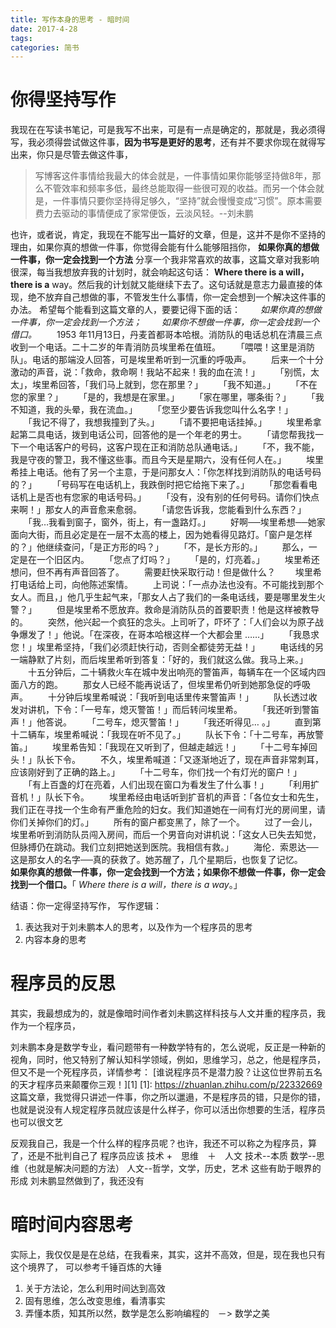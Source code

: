```yaml
---
title: 写作本身的思考 - 暗时间
date: 2017-4-28
tags:
categories: 简书
---
```


# 你得坚持写作
我现在在写读书笔记，可是我写不出来，可是有一点是确定的，那就是，我必须得写，我必须得尝试做这件事，**因为书写是更好的思考**，还有并不要求你现在就得写出来，你只是尽管去做这件事，

> 写博客这件事情给我最大的体会就是，一件事情如果你能够坚持做8年，那么不管效率和频率多低，最终总能取得一些很可观的收益。而另一个体会就是，一件事情只要你坚持得足够久，“坚持”就会慢慢变成“习惯”。原本需要费力去驱动的事情便成了家常便饭，云淡风轻。--刘未鹏

<!-- more -->

也许，或者说，肯定，我现在不能写出一篇好的文章，但是，这并不是你不坚持的理由，如果你真的想做一件事，你觉得会能有什么能够阻挡你，
**如果你真的想做一件事，你一定会找到一个方法**
分享一个我非常喜欢的故事，这篇文章对我影响很深，每当我想放弃我的计划时，就会响起这句话： **Where there is a will，there is a** way。然后我的计划就又能继续下去了。这句话就是意志力最直接的体现，绝不放弃自己想做的事，不管发生什么事情，你一定会想到一个解决这件事的办法。
希望每个能看到这篇文章的人，要要记得下面的话：
　　*如果你真的想做一件事，你一定会找到一个方法；
　　如果你不想做一件事，你一定会找到一个借口。*
　　1953 年11月13日，丹麦首都哥本哈根。消防队的电话总机在清晨三点收到一个电话。二十二岁的年青消防员埃里希在值班。
　　「喂喂！这里是消防队」。电话的那端没人回答，可是埃里希听到一沉重的呼吸声。
　　后来一个十分激动的声音，说：「救命，救命啊！我站不起来！我的血在流！」
　　「别慌，太太」，埃里希回答，「我们马上就到，您在那里？」
　　「我不知道。」
　　「不在您的家里？」
　　「是的，我想是在家里。」
　　「家在哪里，哪条街？」
　　「我不知道，我的头晕，我在流血。」
　　「您至少要告诉我您叫什么名字！」
　　「我记不得了，我想我撞到了头。」
　　「请不要把电话挂掉。」
　　埃里希拿起第二具电话，拨到电话公司，回答他的是一个年老的男士。
　　「请您帮我找一下一个电话客户的号码，这客户现在正和消防总队通电话。」
　　「不，我不能，我是守夜的警卫，我不懂这些事。而且今天是星期六，没有任何人在。」
　　埃里希挂上电话。他有了另一个主意，于是问那女人：「你怎样找到消防队的电话号码的？」
　　「号码写在电话机上，我跌倒时把它给拖下来了。」
　　「那您看看电话机上是否也有您家的电话号码。」
　　「没有，没有别的任何号码。请你们快点来啊！」那女人的声音愈来愈弱。
　　「请您告诉我，您能看到什么东西？」
　　「我…我看到窗子，窗外，街上，有一盏路灯。」
　　好啊──埃里希想──她家面向大街，而且必定是在一层不太高的楼上，因为她看得见路灯。「窗户是怎样的？」他继续查问，「是正方形的吗？」
　　「不，是长方形的。」
　　那么，一定是在一个旧区内。
　　「您点了灯吗？」
　　「是的，灯亮着。」
　　埃里希还想问，但不再有声音回答了。
　　需要赶快采取行动！但是做什么？
　　埃里希打电话给上司，向他陈述案情。
　　上司说：「一点办法也没有。不可能找到那个女人。而且，」他几乎生起气来，「那女人占了我们的一条电话线，要是哪里发生火警？」
　　但是埃里希不愿放弃。救命是消防队员的首要职责！他是这样被教导的。
　　突然，他兴起一个疯狂的念头。上司听了，吓坏了：「人们会以为原子战争爆发了！」他说。「在深夜，在哥本哈根这样一个大都会里 ……」
　　「我恳求您！」埃里希坚持，「我们必须赶快行动，否则全都徒劳无益！」
　　电话线的另一端静默了片刻，而后埃里希听到答复：「好的，我们就这么做。我马上来。」
　　十五分钟后，二十辆救火车在城中发出响亮的警笛声，每辆车在一个区域内四面八方的跑。
　　那女人已经不能再说话了，但埃里希仍听到她那急促的呼吸声。
　　十分钟后埃里希喊说：「我听到电话里传来警笛声！」
　　队长透过收发对讲机，下令：「一号车，熄灭警笛！」而后转问埃里希。
　　「我还听到警笛声！」他答说。
　　「二号车，熄灭警笛！」
　　「我还听得见… 。」
　　直到第十二辆车，埃里希喊说：「我现在听不见了。」
　　队长下令：「十二号车，再放警笛。」
　　埃里希告知：「我现在又听到了，但越走越远！」
　　「十二号车掉回头！」队长下令。
　　不久，埃里希喊道：「又逐渐地近了，现在声音非常刺耳，应该刚好到了正确的路上。」
　　「十二号车，你们找一个有灯光的窗户！」
　　「有上百盏的灯在亮着，人们出现在窗口为看发生了什么事！」
　　「利用扩音机！」队长下令。
　　埃里希经由电话听到扩音机的声音：「各位女士和先生，我们正在寻找一个生命有严重危险的妇女。我们知道她在一间有灯光的房间里，请你们关掉你们的灯。」
　　所有的窗户都变黑了，除了一个。
　　过了一会儿，埃里希听到消防队员闯入房间，而后一个男音向对讲机说：「这女人已失去知觉，但脉搏仍在跳动。我们立刻把她送到医院。我相信有救。」
　　海伦．索恩达──这是那女人的名字──真的获救了。她苏醒了，几个星期后，也恢复了记忆。
　　**如果你真的想做一件事，你一定会找到一个方法；如果你不想做一件事，你一定会找到一个借口。**「 *Where there is a will，there is a way*。」

结语：你一定得坚持写作，
写作逻辑：
 1. 表达我对于刘未鹏本人的思考，以及作为一个程序员的思考
 2. 内容本身的思考



# 程序员的反思
其实，我最想成为的，就是像暗时间作者刘未鹏这样科技与人文并重的程序员，我作为一个程序员，

刘未鹏本身是数学专业，看问题带有一种数学特有的，怎么说呢，反正是一种新的视角，同时，他又特别了解认知科学领域，例如，思维学习，总之，他是程序员，但又不是一个死程序员，详情参考：
[谁说程序员不是潜力股？让这位世界前五名的天才程序员来颠覆你三观！][1]
[1]: https://zhuanlan.zhihu.com/p/22332669
这篇文章，我觉得只讲述一件事，你之所以邋遢，不是程序员的错，只是你的错，也就是说没有人规定程序员就应该是什么样子，你可以活出你想要的生活，程序员也可以很文艺

反观我自己，我是一个什么样的程序员呢？也许，我还不可以称之为程序员，算了，还是不批判自己了
程序员应该
技术 +　思维　＋　人文
技术--本质
数学--思维（也就是解决问题的方法）
人文--哲学，文学，历史，艺术    这些有助于眼界的形成
刘未鹏显然做到了，我还没有




# 暗时间内容思考
实际上，我仅仅是是在总结，在我看来，其实，这并不高效，但是，现在我也只有这个境界了，
可以参考千锤百炼的大锤
 1. 关于方法论，怎么利用时间达到高效
 2. 固有思维，怎么改变思维，看清事实
 3. 弄懂本质，知其所以然，数学是怎么影响编程的　－> 数学之美
